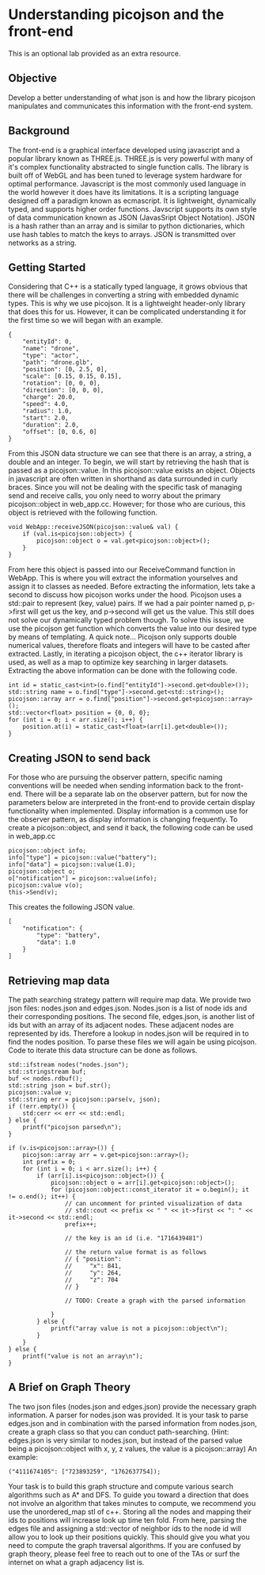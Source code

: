 # Understanding picojson and the front-end
This is an optional lab provided as an extra resource.

## Objective
Develop a better understanding of what json is and how the library picojson manipulates and 
communicates this information with the front-end system. 

## Background
The front-end is a graphical interface developed using javascript and a popular library known as 
THREE.js. THREE.js is very powerful with many of it's complex functionality abstracted to single 
function calls. The library is built off of WebGL and has been tuned to leverage system hardware 
for optimal performance. Javascript is the most commonly used language in the world however it does 
have its limitations. It is a scripting language designed off a paradigm known as ecmascript. It is 
lightweight, dynamically typed, and supports higher order functions. Javscript supports its own 
style of data communication known as JSON (JavasSript Object Notation). JSON is a hash rather than 
an array and is similar to python dictionaries, which use hash tables to match the keys to arrays. 
JSON is transmitted over networks as a string.

## Getting Started
Considering that C++ is a statically typed language, it grows obvious that there will be challenges 
in converting a string with embedded dynamic types. This is why we use picojson. It is a 
lightweight header-only library that does this for us. However, it can be complicated understanding 
it for the first time so we will began with an example.
```
{
    "entityId": 0,
    "name": "drone",
    "type": "actor",
    "path": "drone.glb",
    "position": [0, 2.5, 0],
    "scale": [0.15, 0.15, 0.15],
    "rotation": [0, 0, 0],
    "direction": [0, 0, 0],
    "charge": 20.0,
    "speed": 4.0,
    "radius": 1.0,
    "start": 2.0,
    "duration": 2.0,
    "offset": [0, 0.6, 0]
}
```
From this JSON data structure we can see that there is an array, a string, a double and an integer. 
To begin, we will start by retrieving the hash that is passed as a picojson::value. In this 
picojson::value exists an object. Objects in javascript are often written in shorthand as data 
surrounded in curly braces. Since you will not be dealing with the specific task of managing send 
and receive calls, you only need to worry about the primary picojson::object in web_app.cc. However; 
for those who are curious, this object is retrieved with the following function.
```
void WebApp::receiveJSON(picojson::value& val) {
    if (val.is<picojson::object>) {
        picojson::object o = val.get<picojson::object>();
    }
}
```
From here this object is passed into our ReceiveCommand function in WebApp. This is where you will 
extract the information yourselves and assign it to classes as needed. Before extracting the information, 
lets take a second to discuss how picojson works under the hood. Picojson uses a std::pair to 
represent (key, value) pairs. If we had a pair pointer named p, p->first will get us the key, and 
p->second will get us the value. This still does not solve our dynamically typed problem though. 
To solve this issue, we use the picojson get function which converts the value into our desired type 
by means of templating. A quick note... Picojson only supports double numerical values, therefore 
floats and integers will have to be casted after extracted. Lastly, in iterating a picojson object, 
the c++ iterator library is used, as well as a map to optimize key searching in larger datasets. 
Extracting the above information can be done with the following code.
```
int id = static_cast<int>(o.find["entityId"]->second.get<double>());
std::string name = o.find["type"]->second.get<std::string>();
picojson::array arr = o.find["position"]->second.get<picojson::array>();
std::vector<float> position = {0, 0, 0};
for (int i = 0; i < arr.size(); i++) {
    position.at(i) = static_cast<float>(arr[i].get<double>());
}
```
## Creating JSON to send back
For those who are pursuing the observer pattern, specific naming conventions
will be needed when sending information back to the front-end. There will be a separate lab on the 
observer pattern, but for now the parameters below are interpreted in the front-end to provide 
certain display functionality when implemented. Display information is a common use for the observer 
pattern, as display information is changing frequently. To create a picojson::object, and send it 
back, the following code can be used in web_app.cc
```
picojson::object info;
info["type"] = picojson::value("battery");
info["data"] = picojson::value(1.0);
picojson::object o;
o["notification"] = picojson::value(info);
picojson::value v(o);
this->Send(v);
```
This creates the following JSON value.
```
[
    "notification": {
        "type": "battery",
        "data": 1.0
    }
]
```
## Retrieving map data
The path searching strategy pattern will require map data. We provide two json files: nodes.json 
and edges.json. Nodes.json is a list of node ids and their corresponding positions. The second file, 
edges.json, is another list of ids but with an array of its adjacent nodes. These adjacent nodes are 
represented by ids. Therefore a lookup in nodes.json will be required in to find the nodes position. 
To parse these files we will again be using picojson. Code to iterate this data structure can be 
done as follows.
```
std::ifstream nodes("nodes.json");
std::stringstream buf;
buf << nodes.rdbuf();
std::string json = buf.str();
picojson::value v;
std::string err = picojson::parse(v, json);
if (!err.empty()) {
    std:cerr << err << std::endl;
} else {
    printf("picojson parsed\n");
}

if (v.is<picojson::array>()) {
    picojson::array arr = v.get<picojson::array>();
    int prefix = 0;
    for (int i = 0; i < arr.size(); i++) {
        if (arr[i].is<picojson::object>()) {
            picojson::object o = arr[i].get<picojson::object>();
            for (picojson::object::const_iterator it = o.begin(); it != o.end(); it++) {
                // can uncomment for printed visualization of data
                // std::cout << prefix << " " << it->first << ": " << it->second << std::endl;
                prefix++;

                // the key is an id (i.e. "1716439481")

                // the return value format is as follows
                // { "position":
                //     "x": 841,
                //     "y": 264,
                //     "z": 704
                // }

                // TODO: Create a graph with the parsed information

            }
        } else {
            printf("array value is not a picojson::object\n");
        }
    }
} else {
    printf("value is not an array\n");
}

```
## A Brief on Graph Theory
The two json files (nodes.json and edges.json) provide the necessary graph information. A parser 
for nodes.json was provided. It is your task to parse edges.json and in combination with the parsed 
information from nodes.json, create a graph class so that you can conduct path-searching. 
(Hint: edges.json is very similar to nodes.json, but instead of the parsed value being a 
picojson::object with x, y, z values, the value is a picojson::array) An example: 
```
("4111674105": ["723893259", "1762637754]);
```
Your task is to build this graph structure and compute various search algorithms such as A* and DFS. 
To guide you toward a direction that does not involve an algorithm that takes minutes to compute, 
we recommend you use the unordered_map stl of c++. Storing all the nodes and mapping their ids to 
positions will increase look up time ten fold. From here, parsing the edges file and assigning a 
std::vector of neighbor ids to the node id will allow you to look up their positions quickly. This should 
give you what you need to compute the graph traversal algorithms. If you are confused by graph theory, 
please feel free to reach out to one of the TAs or surf the internet on what a graph adjacency list is.